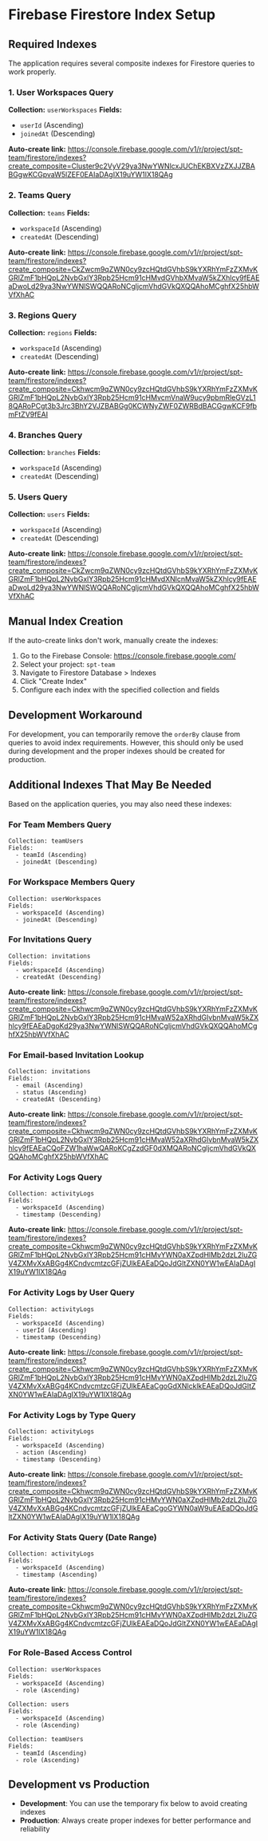 # Firebase Firestore Index Setup

## Required Indexes

The application requires several composite indexes for Firestore queries to work properly.

### 1. User Workspaces Query

**Collection:** `userWorkspaces`
**Fields:**
- `userId` (Ascending)
- `joinedAt` (Descending)

**Auto-create link:**
https://console.firebase.google.com/v1/r/project/spt-team/firestore/indexes?create_composite=Cluster9c2VyV29ya3NwYWNlcxJUChEKBXVzZXJJZBABGgwKCGpvaW5lZEF0EAIaDAgIX19uYW1lX18QAg

### 2. Teams Query

**Collection:** `teams`
**Fields:**
- `workspaceId` (Ascending)  
- `createdAt` (Descending)

**Auto-create link:**
https://console.firebase.google.com/v1/r/project/spt-team/firestore/indexes?create_composite=CkZwcm9qZWN0cy9zcHQtdGVhbS9kYXRhYmFzZXMvKGRlZmF1bHQpL2NvbGxlY3Rpb25Hcm91cHMvdGVhbXMvaW5kZXhlcy9fEAEaDwoLd29ya3NwYWNlSWQQARoNCgljcmVhdGVkQXQQAhoMCghfX25hbWVfXhAC

### 3. Regions Query

**Collection:** `regions`
**Fields:**
- `workspaceId` (Ascending)
- `createdAt` (Descending)

**Auto-create link:**
https://console.firebase.google.com/v1/r/project/spt-team/firestore/indexes?create_composite=Ckhwcm9qZWN0cy9zcHQtdGVhbS9kYXRhYmFzZXMvKGRlZmF1bHQpL2NvbGxlY3Rpb25Hcm91cHMvcmVnaW9ucy9pbmRleGVzL18QARoPCgt3b3Jrc3BhY2VJZBABGg0KCWNyZWF0ZWRBdBACGgwKCF9fbmFtZV9fEAI

### 4. Branches Query

**Collection:** `branches`
**Fields:**
- `workspaceId` (Ascending)
- `createdAt` (Descending)

### 5. Users Query

**Collection:** `users`
**Fields:**
- `workspaceId` (Ascending)
- `createdAt` (Descending)

**Auto-create link:**
https://console.firebase.google.com/v1/r/project/spt-team/firestore/indexes?create_composite=CkZwcm9qZWN0cy9zcHQtdGVhbS9kYXRhYmFzZXMvKGRlZmF1bHQpL2NvbGxlY3Rpb25Hcm91cHMvdXNlcnMvaW5kZXhlcy9fEAEaDwoLd29ya3NwYWNlSWQQARoNCgljcmVhdGVkQXQQAhoMCghfX25hbWVfXhAC

## Manual Index Creation

If the auto-create links don't work, manually create the indexes:

1. Go to the Firebase Console: https://console.firebase.google.com/
2. Select your project: `spt-team`
3. Navigate to Firestore Database > Indexes
4. Click "Create Index"
5. Configure each index with the specified collection and fields

## Development Workaround

For development, you can temporarily remove the `orderBy` clause from queries to avoid index requirements. However, this should only be used during development and the proper indexes should be created for production.

## Additional Indexes That May Be Needed

Based on the application queries, you may also need these indexes:

### For Team Members Query
```
Collection: teamUsers
Fields:
  - teamId (Ascending)
  - joinedAt (Descending)
```

### For Workspace Members Query  
```
Collection: userWorkspaces
Fields:
  - workspaceId (Ascending)
  - joinedAt (Descending)
```

### For Invitations Query
```
Collection: invitations
Fields:
  - workspaceId (Ascending)
  - createdAt (Descending)
```

**Auto-create link:**
https://console.firebase.google.com/v1/r/project/spt-team/firestore/indexes?create_composite=Ckhwcm9qZWN0cy9zcHQtdGVhbS9kYXRhYmFzZXMvKGRlZmF1bHQpL2NvbGxlY3Rpb25Hcm91cHMvaW52aXRhdGlvbnMvaW5kZXhlcy9fEAEaDgoKd29ya3NwYWNlSWQQARoNCgljcmVhdGVkQXQQAhoMCghfX25hbWVfXhAC

### For Email-based Invitation Lookup
```
Collection: invitations
Fields:
  - email (Ascending)
  - status (Ascending)
  - createdAt (Descending)
```

**Auto-create link:**
https://console.firebase.google.com/v1/r/project/spt-team/firestore/indexes?create_composite=Ckhwcm9qZWN0cy9zcHQtdGVhbS9kYXRhYmFzZXMvKGRlZmF1bHQpL2NvbGxlY3Rpb25Hcm91cHMvaW52aXRhdGlvbnMvaW5kZXhlcy9fEAEaCQoFZW1haWwQARoKCgZzdGF0dXMQARoNCgljcmVhdGVkQXQQAhoMCghfX25hbWVfXhAC

### For Activity Logs Query
```
Collection: activityLogs
Fields:
  - workspaceId (Ascending)
  - timestamp (Descending)
```

**Auto-create link:**
https://console.firebase.google.com/v1/r/project/spt-team/firestore/indexes?create_composite=Ckhwcm9qZWN0cy9zcHQtdGVhbS9kYXRhYmFzZXMvKGRlZmF1bHQpL2NvbGxlY3Rpb25Hcm91cHMvYWN0aXZpdHlMb2dzL2luZGV4ZXMvXxABGg4KCndvcmtzcGFjZUlkEAEaDQoJdGltZXN0YW1wEAIaDAgIX19uYW1lX18QAg

### For Activity Logs by User Query
```
Collection: activityLogs
Fields:
  - workspaceId (Ascending)
  - userId (Ascending)
  - timestamp (Descending)
```

**Auto-create link:**
https://console.firebase.google.com/v1/r/project/spt-team/firestore/indexes?create_composite=Ckhwcm9qZWN0cy9zcHQtdGVhbS9kYXRhYmFzZXMvKGRlZmF1bHQpL2NvbGxlY3Rpb25Hcm91cHMvYWN0aXZpdHlMb2dzL2luZGV4ZXMvXxABGg4KCndvcmtzcGFjZUlkEAEaCgoGdXNlcklkEAEaDQoJdGltZXN0YW1wEAIaDAgIX19uYW1lX18QAg

### For Activity Logs by Type Query
```
Collection: activityLogs
Fields:
  - workspaceId (Ascending)
  - action (Ascending)
  - timestamp (Descending)
```

**Auto-create link:**
https://console.firebase.google.com/v1/r/project/spt-team/firestore/indexes?create_composite=Ckhwcm9qZWN0cy9zcHQtdGVhbS9kYXRhYmFzZXMvKGRlZmF1bHQpL2NvbGxlY3Rpb25Hcm91cHMvYWN0aXZpdHlMb2dzL2luZGV4ZXMvXxABGg4KCndvcmtzcGFjZUlkEAEaCgoGYWN0aW9uEAEaDQoJdGltZXN0YW1wEAIaDAgIX19uYW1lX18QAg

### For Activity Stats Query (Date Range)
```
Collection: activityLogs
Fields:
  - workspaceId (Ascending)
  - timestamp (Ascending)
```

**Auto-create link:**
https://console.firebase.google.com/v1/r/project/spt-team/firestore/indexes?create_composite=Ckhwcm9qZWN0cy9zcHQtdGVhbS9kYXRhYmFzZXMvKGRlZmF1bHQpL2NvbGxlY3Rpb25Hcm91cHMvYWN0aXZpdHlMb2dzL2luZGV4ZXMvXxABGg4KCndvcmtzcGFjZUlkEAEaDQoJdGltZXN0YW1wEAEaDAgIX19uYW1lX18QAg

### For Role-Based Access Control

```
Collection: userWorkspaces
Fields:
  - workspaceId (Ascending)
  - role (Ascending)
```

```
Collection: users
Fields:
  - workspaceId (Ascending)
  - role (Ascending)
```

```
Collection: teamUsers
Fields:
  - teamId (Ascending)
  - role (Ascending)
```

## Development vs Production

- **Development**: You can use the temporary fix below to avoid creating indexes
- **Production**: Always create proper indexes for better performance and reliability
